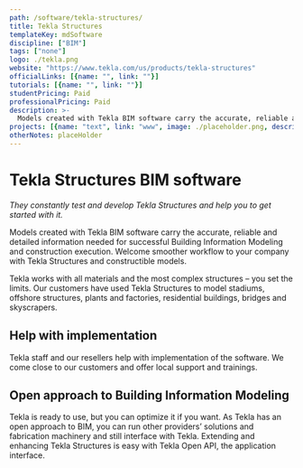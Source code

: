 ```yaml
---
path: /software/tekla-structures/
title: Tekla Structures
templateKey: mdSoftware
discipline: ["BIM"]
tags: ["none"]
logo: ./tekla.png
website: "https://www.tekla.com/us/products/tekla-structures"
officialLinks: [{name: "", link: ""}]
tutorials: [{name: "", link: ""}]
studentPricing: Paid
professionalPricing: Paid
description: >-
  Models created with Tekla BIM software carry the accurate, reliable and detailed information needed for successful Building Information Modeling and construction execution. Welcome smoother workflow to your company with Tekla Structures and constructible models.
projects: [{name: "text", link: "www", image: ./placeholder.png, description: "blah blah"}]
otherNotes: placeHolder
---
```


# Tekla Structures BIM software
_They constantly test and develop Tekla Structures and help you to get started with it._

Models created with Tekla BIM software carry the accurate, reliable and detailed information needed for successful Building Information Modeling and construction execution. Welcome smoother workflow to your company with Tekla Structures and constructible models.

Tekla works with all materials and the most complex structures – you set the limits. Our customers have used Tekla Structures to model stadiums, offshore structures, plants and factories, residential buildings, bridges and skyscrapers. 

## Help with implementation
Tekla staff and our resellers help with implementation of the software. We come close to our customers and offer local support and trainings. 

## Open approach to Building Information Modeling
Tekla is ready to use, but you can optimize it if you want. As Tekla has an open approach to BIM, you can run other providers’ solutions and fabrication machinery and still interface with Tekla. Extending and enhancing Tekla Structures is easy with Tekla Open API, the application interface.
